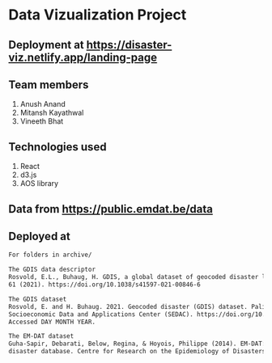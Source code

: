 # Data Vizualization Project

## Deployment at https://disaster-viz.netlify.app/landing-page

## Team members

1. Anush Anand 
2. Mitansh Kayathwal 
3. Vineeth Bhat

## Technologies used

1. React
2. d3.js
3. AOS library

## Data from https://public.emdat.be/data

## Deployed at 

```md
For folders in archive/

The GDIS data descriptor
Rosvold, E.L., Buhaug, H. GDIS, a global dataset of geocoded disaster locations. Sci Data 8,
61 (2021). https://doi.org/10.1038/s41597-021-00846-6

The GDIS dataset
Rosvold, E. and H. Buhaug. 2021. Geocoded disaster (GDIS) dataset. Palisades, NY: NASA
Socioeconomic Data and Applications Center (SEDAC). https://doi.org/10.7927/zz3b-8y61.
Accessed DAY MONTH YEAR.

The EM-DAT dataset
Guha-Sapir, Debarati, Below, Regina, & Hoyois, Philippe (2014). EM-DAT: International
disaster database. Centre for Research on the Epidemiology of Disasters (CRED).
```
